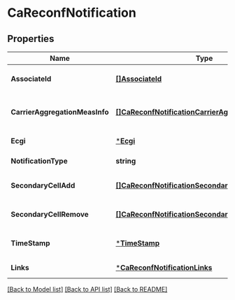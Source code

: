 # CaReconfNotification

## Properties
Name | Type | Description | Notes
------------ | ------------- | ------------- | -------------
**AssociateId** | [**[]AssociateId**](AssociateId.md) | 0 to N identifiers to associate the event for a specific UE or flow. | [optional] [default to null]
**CarrierAggregationMeasInfo** | [**[]CaReconfNotificationCarrierAggregationMeasInfo**](CaReconfNotification_carrierAggregationMeasInfo.md) | This parameter can be repeated to contain information of all the carriers assign for Carrier Aggregation up to M. | [optional] [default to null]
**Ecgi** | [***Ecgi**](Ecgi.md) |  | [default to null]
**NotificationType** | **string** | Shall be set to \&quot;CaReConfNotification\&quot;. | [default to null]
**SecondaryCellAdd** | [**[]CaReconfNotificationSecondaryCellAdd**](CaReconfNotification_secondaryCellAdd.md) |  | [optional] [default to null]
**SecondaryCellRemove** | [**[]CaReconfNotificationSecondaryCellAdd**](CaReconfNotification_secondaryCellAdd.md) |  | [optional] [default to null]
**TimeStamp** | [***TimeStamp**](TimeStamp.md) |  | [optional] [default to null]
**Links** | [***CaReconfNotificationLinks**](CaReconfNotification__links.md) |  | [default to null]

[[Back to Model list]](../README.md#documentation-for-models) [[Back to API list]](../README.md#documentation-for-api-endpoints) [[Back to README]](../README.md)

